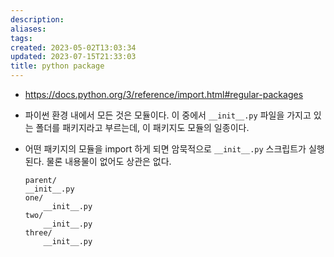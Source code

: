 ```yaml
---
description:
aliases: 
tags: 
created: 2023-05-02T13:03:34
updated: 2023-07-15T21:33:03
title: python package
---
```

- https://docs.python.org/3/reference/import.html#regular-packages
- 파이썬 환경 내에서 모든 것은 모듈이다. 이 중에서 `__init__.py` 파일을 가지고 있는 폴더를 패키지라고 부르는데, 이 패키지도 모듈의 일종이다. 
- 어떤 패키지의 모듈을 import 하게 되면 암묵적으로 `__init__.py` 스크립트가 실행된다. 물론 내용물이 없어도 상관은 없다.

	```
	parent/
    __init__.py
    one/
        __init__.py
    two/
        __init__.py
    three/
        __init__.py
	```
